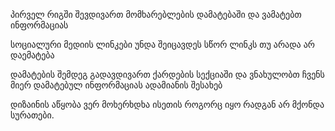 პირველ რიგში შევდივართ მომხარებლების დამატებაში და ვამატებთ ინფორმაციას

სოციალური მედიის ლინკები უნდა შეიცავდეს სწორ ლინკს თუ არადა არ დაემატება

დამატების შემდეგ გადავდივართ ქარდების სექციაში და ვნახულობთ ჩვენს მიერ დამატებულ ინფორმაციას ადამიანის შესახებ


დიზაინის აწყობა ვერ მოხერხდხა ისეთის როგორც იყო რადგან არ მქონდა სურათები.

